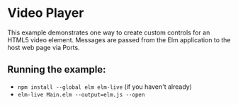 # Video Player

This example demonstrates one way to create custom controls for an HTML5 video
element. Messages are passed from the Elm application to the host web page via
Ports.

## Running the example:
- `npm install --global elm elm-live` (if you haven't already)
- `elm-live Main.elm --output=elm.js --open`
